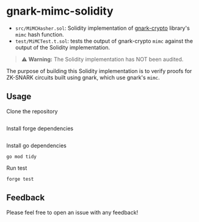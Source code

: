 # gnark-mimc-solidity

- `src/MiMCHasher.sol`: Solidity implementation of [gnark-crypto](https://github.com/Consensys/gnark-crypto/) library's `mimc` hash function.
- `test/MiMCTest.t.sol`: tests the output of gnark-crypto `mimc` against the output of the Solidity implementation.

> ⚠️ **Warning:** The Solidity implementation has NOT been audited.

The purpose of building this Solidity implementation is to verify proofs for ZK-SNARK circuits built using gnark, which use gnark's `mimc`.

## Usage

Clone the repository

```bash

```

Install forge dependencies

```bash

```

Install go dependencies

```
go mod tidy
```

Run test

```
forge test
```

## Feedback

Please feel free to open an issue with any feedback!
